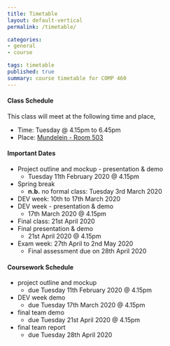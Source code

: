```yaml
---
title: Timetable
layout: default-vertical
permalink: /timetable/

categories:
- general
- course

tags: timetable
published: true
summary: course timetable for COMP 460
---
```


#### Class Schedule

This class will meet at the following time and place,

* Time: Tuesday @ 4.15pm to 6.45pm
* Place: [Mundelein - Room 503](http://www.luc.edu/media/lucedu/lsc.pdf)

#### Important Dates

* Project outline and mockup - presentation & demo
  * Tuesday 11th February 2020 @ 4.15pm
* Spring break
	* **n.b.** no formal class: Tuesday 3rd March 2020
* DEV week: 10th to 17th March 2020
* DEV week - presentation & demo
	* 17th March 2020 @ 4.15pm
* Final class: 21st April 2020
* Final presentation & demo
	* 21st April 2020 @ 4.15pm
* Exam week: 27th April to 2nd May 2020
	* Final assessment due on 28th April 2020

#### Coursework Schedule

* project outline and mockup
  * due Tuesday 11th February 2020 @ 4.15pm
* DEV week demo
  * due Tuesday 17th March 2020 @ 4.15pm
* final team demo
  * due Tuesday 21st April 2020 @ 4.15pm
* final team report
  * due Tuesday 28th April 2020